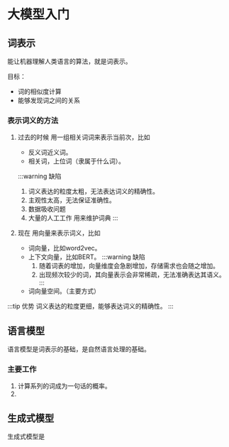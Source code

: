 # 大模型入门

## 词表示

能让机器理解人类语言的算法，就是词表示。

目标：

- 词的相似度计算
- 能够发现词之间的关系

### 表示词义的方法

1. 过去的时候
   用一组相关词词来表示当前次，比如
    - 反义词近义词。
    - 相关词，上位词（隶属于什么词）。

   :::warning 缺陷
    1. 词义表达的粒度太粗，无法表达词义的精确性。
    2. 主观性太高，无法保证准确性。
    3. 数据吸收问题
    4. 大量的人工工作 用来维护词典
       :::

2. 现在
   用向量来表示词义，比如
    - 词向量，比如word2vec。
    - 上下文向量，比如BERT。
      :::warning 缺陷
        1. 随着词表的增加，向量维度会急剧增加，存储需求也会随之增加。
        2. 出现频次较少的词，其向量表示会非常稀疏，无法准确表达其语义。
           :::
    - 词向量空间。（主要方式）

:::tip 优势
词义表达的粒度更细，能够表达词义的精确性。
:::

## 语言模型

语言模型是词表示的基础，是自然语言处理的基础。

### 主要工作

1. 计算系列的词成为一句话的概率。
2.

## 生成式模型

生成式模型是